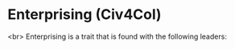 # Enterprising (Civ4Col)

&lt;br&gt;
Enterprising is a trait that is found with the following leaders:
